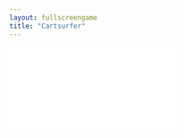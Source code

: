 ```yaml
---
layout: fullscreengame
title: "Cartsurfer"
---
```

<embed src="src/" width="auto" height="auto" allowfullscreen>
